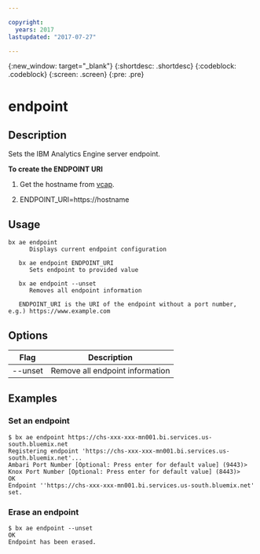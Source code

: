 ```yaml
---

copyright:
  years: 2017
lastupdated: "2017-07-27"

---
```


<!-- Attribute definitions -->
{:new_window: target="_blank"}
{:shortdesc: .shortdesc}
{:codeblock: .codeblock}
{:screen: .screen}
{:pre: .pre}

# endpoint
## Description

Sets the IBM Analytics Engine server endpoint.

**To create the ENDPOINT URI**
1. Get the hostname from [vcap](https://console.stage1.bluemix.net/docs/services/AnalyticsEngine/Retrieve-service-credentials-and-service-end-points.html#retrieve-service-credentials-and-service-end-points).

2. ENDPOINT_URI=https://hostname


## Usage

```
bx ae endpoint
      Displays current endpoint configuration

   bx ae endpoint ENDPOINT_URI
      Sets endpoint to provided value

   bx ae endpoint --unset
      Removes all endpoint information

   ENDPOINT_URI is the URI of the endpoint without a port number, e.g.) https://www.example.com
```

## Options

Flag    | Description
------- | -------------------------------
--unset | Remove all endpoint information

## Examples

### Set an endpoint

```
$ bx ae endpoint https://chs-xxx-xxx-mn001.bi.services.us-south.bluemix.net
Registering endpoint 'https://chs-xxx-xxx-mn001.bi.services.us-south.bluemix.net'...
Ambari Port Number [Optional: Press enter for default value] (9443)>
Knox Port Number [Optional: Press enter for default value] (8443)>
OK
Endpoint ''https://chs-xxx-xxx-mn001.bi.services.us-south.bluemix.net' set.
```

### Erase an endpoint

```
$ bx ae endpoint --unset
OK
Endpoint has been erased.
```
